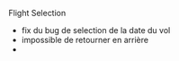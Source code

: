 Flight Selection
- fix du bug de selection de la date du vol
- impossible de retourner en arrière
- 